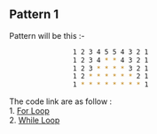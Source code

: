 ## Pattern 1

Pattern will be this :-   <br>
```bash
                1 2 3 4 5 5 4 3 2 1
                1 2 3 4 * * 4 3 2 1
                1 2 3 * * * * 3 2 1
                1 2 * * * * * * 2 1
                1 * * * * * * * * 1
```
The code link are as follow :<br>
    1. [For Loop](https://github.com/INVINCIBLE06/Patterns/blob/main/Triangle%20Pattern/Mix%20pattern/Pattern%201/for.cpp)<br>
    2. [While Loop](https://github.com/INVINCIBLE06/Patterns/blob/main/Triangle%20Pattern/Mix%20pattern/Pattern%201/while.cpp)<br>